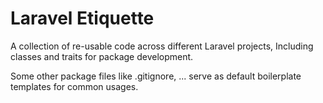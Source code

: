 # Laravel Etiquette

A collection of re-usable code across different Laravel projects,
Including classes and traits for package development.

Some other package files like .gitignore, ... serve as default boilerplate templates for common usages.
